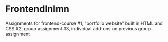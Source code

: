 # FrontendInlmn
Assignments for frontend-course
#1, "portfolio website" built in HTML and CSS
#2, group assignment
#3, individual add-ons on previous group assignment
